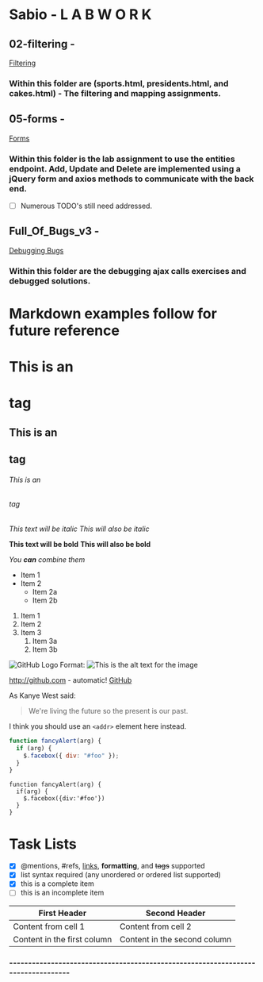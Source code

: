 # Sabio - L A B W O R K

## 02-filtering -

[Filtering](https://github.com/pasciaks/sabio/tree/master/02-filtering)

### Within this folder are (sports.html, presidents.html, and cakes.html) - The filtering and mapping assignments.

## 05-forms -

[Forms](https://github.com/pasciaks/sabio/tree/master/05-forms)

### Within this folder is the lab assignment to use the entities endpoint. Add, Update and Delete are implemented using a jQuery form and axios methods to communicate with the back end.

- [ ] Numerous TODO's still need addressed.

## Full_Of_Bugs_v3 -

[Debugging Bugs](https://github.com/pasciaks/sabio/tree/master/Full_Of_Bugs_v3)

### Within this folder are the debugging ajax calls exercises and debugged solutions.

#

#

#

#

#

#

#

#

#

#

#

#

#

#

#

#

#

#

#

#

#

#

#

#

#

#

#

#

#

#

# Markdown examples follow for future reference

#

# This is an <h1> tag

## This is an <h2> tag

###### This is an <h6> tag

_This text will be italic_
_This will also be italic_

**This text will be bold**
**This will also be bold**

_You **can** combine them_

- Item 1
- Item 2
  - Item 2a
  - Item 2b

1. Item 1
1. Item 2
1. Item 3
   1. Item 3a
   1. Item 3b

![GitHub Logo](http://lostwords.org/images/penguin.png)
Format: ![This is the alt text for the image](http://lostwords.org/images/ww.png)

http://github.com - automatic!
[GitHub](http://github.com)

As Kanye West said:

> We're living the future so
> the present is our past.

I think you should use an
`<addr>` element here instead.

```javascript
function fancyAlert(arg) {
  if (arg) {
    $.facebox({ div: "#foo" });
  }
}
```

    function fancyAlert(arg) {
      if(arg) {
        $.facebox({div:'#foo'})
      }
    }

# Task Lists

- [x] @mentions, #refs, [links](), **formatting**, and <del>tags</del> supported
- [x] list syntax required (any unordered or ordered list supported)
- [x] this is a complete item
- [ ] this is an incomplete item

| First Header                | Second Header                |
| --------------------------- | ---------------------------- |
| Content from cell 1         | Content from cell 2          |
| Content in the first column | Content in the second column |

### ---------------------------------------------------------------------------------

